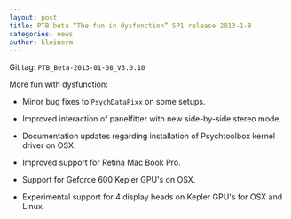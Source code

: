 ```yaml
---
layout: post
title: PTB beta “The fun in dysfunction” SP1 release 2013-1-8
categories: news
author: kleinerm
---
```



Git tag: `PTB_Beta-2013-01-08_V3.0.10`

More fun with dysfunction:

* Minor bug fixes to `PsychDataPixx` on some setups. 

* Improved interaction of panelfitter with new side-by-side stereo mode. 

* Documentation updates regarding installation of Psychtoolbox kernel driver on
  OSX. 

* Improved support for Retina Mac Book Pro. 

* Support for Geforce 600 Kepler GPU's on OSX. 

* Experimental support for 4 display heads on Kepler GPU's for OSX and Linux.
